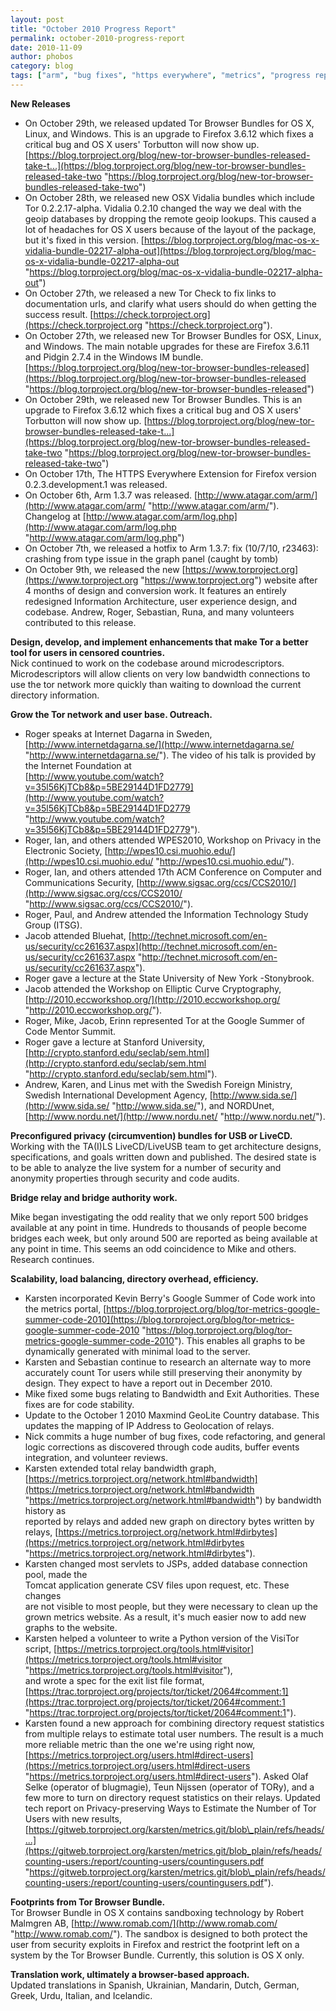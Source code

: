 ```yaml
---
layout: post
title: "October 2010 Progress Report"
permalink: october-2010-progress-report
date: 2010-11-09
author: phobos
category: blog
tags: ["arm", "bug fixes", "https everywhere", "metrics", "progress report", "tor browser bundle", "translations"]
---
```


 **New Releases**

- On October 29th, we released updated Tor Browser Bundles for OS X, Linux, and Windows. This is an upgrade to Firefox 3.6.12 which fixes a critical bug and OS X users' Torbutton will now show up. [https://blog.torproject.org/blog/new-tor-browser-bundles-released-take-t...](https://blog.torproject.org/blog/new-tor-browser-bundles-released-take-two "https://blog.torproject.org/blog/new-tor-browser-bundles-released-take-two")
- On October 28th, we released new OSX Vidalia bundles which include Tor 0.2.2.17-alpha. Vidalia 0.2.10 changed the way we deal with the geoip databases by dropping the remote geoip lookups. This caused a lot of headaches for OS X users because of the layout of the package, but it's fixed in this version. [https://blog.torproject.org/blog/mac-os-x-vidalia-bundle-02217-alpha-out](https://blog.torproject.org/blog/mac-os-x-vidalia-bundle-02217-alpha-out "https://blog.torproject.org/blog/mac-os-x-vidalia-bundle-02217-alpha-out")
- On October 27th, we released a new Tor Check to fix links to documentation urls, and clarify what users should do when getting the success result. [https://check.torproject.org](https://check.torproject.org "https://check.torproject.org").
- On October 27th, we released new Tor Browser Bundles for OSX, Linux, and Windows. The main notable upgrades for these are Firefox 3.6.11 and Pidgin 2.7.4 in the Windows IM bundle. [https://blog.torproject.org/blog/new-tor-browser-bundles-released](https://blog.torproject.org/blog/new-tor-browser-bundles-released "https://blog.torproject.org/blog/new-tor-browser-bundles-released")
- On October 29th, we released new Tor Browser Bundles. This is an upgrade to Firefox 3.6.12 which fixes a critical bug and OS X users' Torbutton will now show up. [https://blog.torproject.org/blog/new-tor-browser-bundles-released-take-t...](https://blog.torproject.org/blog/new-tor-browser-bundles-released-take-two "https://blog.torproject.org/blog/new-tor-browser-bundles-released-take-two")
- On October 17th, The HTTPS Everywhere Extension for Firefox version 0.2.3.development.1 was released.
- On October 6th, Arm 1.3.7 was released. [http://www.atagar.com/arm/](http://www.atagar.com/arm/ "http://www.atagar.com/arm/"). Changelog at [http://www.atagar.com/arm/log.php](http://www.atagar.com/arm/log.php "http://www.atagar.com/arm/log.php")
- On October 7th, we released a hotfix to Arm 1.3.7: fix (10/7/10, r23463): crashing from type issue in the graph panel (caught by tomb)
- On October 9th, we released the new [https://www.torproject.org](https://www.torproject.org "https://www.torproject.org") website after 4 months of design and conversion work. It features an entirely redesigned Information Architecture, user experience design, and codebase. Andrew, Roger, Sebastian, Runa, and many volunteers contributed to this release.

**Design, develop, and implement enhancements that make Tor a better  
tool for users in censored countries.**  
Nick continued to work on the codebase around microdescriptors. Microdescriptors will allow clients on very low bandwidth connections to use the tor network more quickly than waiting to download the current directory information.

**Grow the Tor network and user base. Outreach.**

- Roger speaks at Internet Dagarna in Sweden, [http://www.internetdagarna.se/](http://www.internetdagarna.se/ "http://www.internetdagarna.se/"). The video of his talk is provided by the Internet Foundation at  
 [http://www.youtube.com/watch?v=35l56KjTCb8&p=5BE29144D1FD2779](http://www.youtube.com/watch?v=35l56KjTCb8&p=5BE29144D1FD2779 "http://www.youtube.com/watch?v=35l56KjTCb8&p=5BE29144D1FD2779").
- Roger, Ian, and others attended WPES2010, Workshop on Privacy in the Electronic Society, [http://wpes10.csi.muohio.edu/](http://wpes10.csi.muohio.edu/ "http://wpes10.csi.muohio.edu/").
- Roger, Ian, and others attended 17th ACM Conference on Computer and Communications Security, [http://www.sigsac.org/ccs/CCS2010/](http://www.sigsac.org/ccs/CCS2010/ "http://www.sigsac.org/ccs/CCS2010/").
- Roger, Paul, and Andrew attended the Information Technology Study Group (ITSG).
- Jacob attended Bluehat, [http://technet.microsoft.com/en-us/security/cc261637.aspx](http://technet.microsoft.com/en-us/security/cc261637.aspx "http://technet.microsoft.com/en-us/security/cc261637.aspx").
- Roger gave a lecture at the State University of New York -Stonybrook.
- Jacob attended the Workshop on Elliptic Curve Cryptography, [http://2010.eccworkshop.org/](http://2010.eccworkshop.org/ "http://2010.eccworkshop.org/").
- Roger, Mike, Jacob, Erinn represented Tor at the Google Summer of Code Mentor Summit.
- Roger gave a lecture at Stanford University, [http://crypto.stanford.edu/seclab/sem.html](http://crypto.stanford.edu/seclab/sem.html "http://crypto.stanford.edu/seclab/sem.html").
- Andrew, Karen, and Linus met with the Swedish Foreign Ministry, Swedish International Development Agency, [http://www.sida.se/](http://www.sida.se/ "http://www.sida.se/"), and NORDUnet, [http://www.nordu.net/](http://www.nordu.net/ "http://www.nordu.net/").

**Preconfigured privacy (circumvention) bundles for USB or LiveCD.**  
Working with the TA(I)LS LiveCD/LiveUSB team to get architecture designs, specifications, and goals written down and published. The desired state is to be able to analyze the live system for a number of security and anonymity properties through security and code audits.

**Bridge relay and bridge authority work.**

Mike began investigating the odd reality that we only report 500 bridges available at any point in time. Hundreds to thousands of people become bridges each week, but only around 500 are reported as being available at any point in time. This seems an odd coincidence to Mike and others. Research continues.

**Scalability, load balancing, directory overhead, efficiency.**

- Karsten incorporated Kevin Berry's Google Summer of Code work into the metrics portal, [https://blog.torproject.org/blog/tor-metrics-google-summer-code-2010](https://blog.torproject.org/blog/tor-metrics-google-summer-code-2010 "https://blog.torproject.org/blog/tor-metrics-google-summer-code-2010"). This enables all graphs to be dynamically generated with minimal load to the server.
- Karsten and Sebastian continue to research an alternate way to more accurately count Tor users while still preserving their anonymity by design. They expect to have a report out in December 2010.
- Mike fixed some bugs relating to Bandwidth and Exit Authorities. These fixes are for code stability.
- Update to the October 1 2010 Maxmind GeoLite Country database. This updates the mapping of IP Address to Geolocation of relays.
- Nick commits a huge number of bug fixes, code refactoring, and general logic corrections as discovered through code audits, buffer events integration, and volunteer reviews.
- Karsten extended total relay bandwidth graph, [https://metrics.torproject.org/network.html#bandwidth](https://metrics.torproject.org/network.html#bandwidth "https://metrics.torproject.org/network.html#bandwidth") by bandwidth history as  
reported by relays and added new graph on directory bytes written by relays, [https://metrics.torproject.org/network.html#dirbytes](https://metrics.torproject.org/network.html#dirbytes "https://metrics.torproject.org/network.html#dirbytes").
- Karsten changed most servlets to JSPs, added database connection pool, made the  
Tomcat application generate CSV files upon request, etc. These changes  
are not visible to most people, but they were necessary to clean up the  
grown metrics website. As a result, it's much easier now to add new  
graphs to the website.
- Karsten helped a volunteer to write a Python version of the VisiTor script, [https://metrics.torproject.org/tools.html#visitor](https://metrics.torproject.org/tools.html#visitor "https://metrics.torproject.org/tools.html#visitor"),  
and wrote a spec for the exit list file format, [https://trac.torproject.org/projects/tor/ticket/2064#comment:1](https://trac.torproject.org/projects/tor/ticket/2064#comment:1 "https://trac.torproject.org/projects/tor/ticket/2064#comment:1").
- Karsten found a new approach for combining directory request statistics from multiple relays to estimate total user numbers. The result is a much more reliable metric than the one we're using right now, [https://metrics.torproject.org/users.html#direct-users](https://metrics.torproject.org/users.html#direct-users "https://metrics.torproject.org/users.html#direct-users"). Asked Olaf Selke (operator of blugmagie), Teun Nijssen (operator of TORy), and a few more to turn on directory request statistics on their relays. Updated tech report on Privacy-preserving Ways to Estimate the Number of Tor Users with new results, [https://gitweb.torproject.org/karsten/metrics.git/blob\_plain/refs/heads/...](https://gitweb.torproject.org/karsten/metrics.git/blob_plain/refs/heads/counting-users:/report/counting-users/countingusers.pdf "https://gitweb.torproject.org/karsten/metrics.git/blob\_plain/refs/heads/counting-users:/report/counting-users/countingusers.pdf").

**Footprints from Tor Browser Bundle.**  
Tor Browser Bundle in OS X contains sandboxing technology by Robert Malmgren AB, [http://www.romab.com/](http://www.romab.com/ "http://www.romab.com/"). The sandbox is designed to both protect the user from security exploits in Firefox and restrict the footprint left on a system by the Tor Browser Bundle. Currently, this solution is OS X only.

**Translation work, ultimately a browser-based approach.**  
Updated translations in Spanish, Ukrainian, Mandarin, Dutch, German, Greek, Urdu, Italian, and Icelandic.

